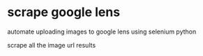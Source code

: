 # scrape google lens

automate uploading images to google lens using selenium python

scrape all the image url results
